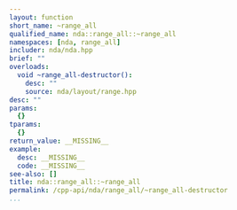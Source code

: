 ```yaml
---
layout: function
short_name: ~range_all
qualified_name: nda::range_all::~range_all
namespaces: [nda, range_all]
includer: nda/nda.hpp
brief: ""
overloads:
  void ~range_all-destructor():
    desc: ""
    source: nda/layout/range.hpp
desc: ""
params:
  {}
tparams:
  {}
return_value: __MISSING__
example:
  desc: __MISSING__
  code: __MISSING__
see-also: []
title: nda::range_all::~range_all
permalink: /cpp-api/nda/range_all/~range_all-destructor
...
```


